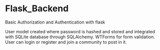 # Flask_Backend
Basic Authorization and Authentication with flask<br>

User model created where password is hashed and stored and integrated with SQLite database through SQLAlchemy.
WTForms for form validation.<br>
User can login or register and join a community to post in it.

